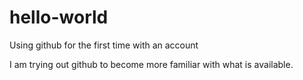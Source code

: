 # hello-world
Using github for the first time with an account

I am trying out github to become more familiar with what is available.

